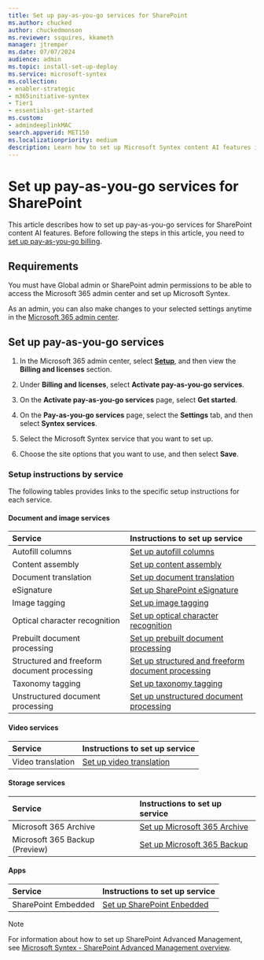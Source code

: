 ```yaml
---
title: Set up pay-as-you-go services for SharePoint
ms.author: chucked
author: chuckedmonson
ms.reviewer: ssquires, kkameth
manager: jtremper
ms.date: 07/07/2024
audience: admin
ms.topic: install-set-up-deploy
ms.service: microsoft-syntex
ms.collection: 
- enabler-strategic
- m365initiative-syntex
- Tier1
- essentials-get-started
ms.custom: 
- admindeeplinkMAC
search.appverid: MET150
ms.localizationpriority: medium
description: Learn how to set up Microsoft Syntex content AI features in the Microsoft 365 admin center.
---
```


# Set up pay-as-you-go services for SharePoint

This article describes how to set up pay-as-you-go services for SharePoint content AI features. Before following the steps in this article, you need to [set up pay-as-you-go billing](syntex-azure-billing.md).

## Requirements

You must have Global admin or SharePoint admin permissions to be able to access the Microsoft 365 admin center and set up Microsoft Syntex.

As an admin, you can also make changes to your selected settings anytime in the <a href="https://go.microsoft.com/fwlink/p/?linkid=2024339" target="_blank">Microsoft 365 admin center</a>.

## Set up pay-as-you-go services

1. In the Microsoft 365 admin center, select <a href="https://go.microsoft.com/fwlink/p/?linkid=2171997" target="_blank">**Setup**</a>, and then view the **Billing and licenses** section.

2. Under **Billing and licenses**, select **Activate pay-as-you-go services**.

3. On the **Activate pay-as-you-go services** page, select **Get started**.

4. On the **Pay-as-you-go services** page, select the **Settings** tab, and then select **Syntex services**.

5. Select the Microsoft Syntex service that you want to set up.

6. Choose the site options that you want to use, and then select **Save**.

### Setup instructions by service

The following tables provides links to the specific setup instructions for each service.

#### Document and image services

|Service |Instructions to set up service |
|:-------|:----------------------|
|Autofill columns                 | [Set up autofill columns](autofill-setup.md)  |
|Content assembly                 | [Set up content assembly](content-assembly-setup.md)  |
|Document translation             | [Set up document translation](translation-setup.md)  |
|eSignature                       | [Set up SharePoint eSignature](esignature-setup.md)  |
|Image tagging                    | [Set up image tagging](image-tagging-setup.md)  |
|Optical character recognition    | [Set up optical character recognition](ocr.md)  |
|Prebuilt document processing     | [Set up prebuilt document processing](prebuilt-setup.md) |
|Structured and freeform document processing | [Set up structured and freeform document processing](structured-freeform-setup.md) |
|Taxonomy tagging                 | [Set up taxonomy tagging](taxonomy-tagging-setup.md)  |
|Unstructured document processing | [Set up unstructured document processing](unstructured-setup.md) |

#### Video services

|Service |Instructions to set up service |
|:-------|:----------------------|
|Video translation                | [Set up video translation](https://prod.support.services.microsoft.com/office/2e34ad1b-e213-47ed-a806-5cc0d88751de#bkmk_enabletranslations)  |

#### Storage services

|Service |Instructions to set up service |
|:-------|:----------------------|
|Microsoft 365 Archive            | [Set up Microsoft 365 Archive](archive/archive-setup.md)  |
|Microsoft 365 Backup (Preview)   | [Set up Microsoft 365 Backup](backup/backup-setup.md)  |

#### Apps

|Service |Instructions to set up service |
|:-------|:----------------------|
|SharePoint Embedded     | [Set up SharePoint Enbedded](/sharepoint/dev/embedded/concepts/admin-exp/billing/billing) |

> [!Note]
> For information about how to set up SharePoint Advanced Management, see [Microsoft Syntex - SharePoint Advanced Management overview](/sharepoint/advanced-management).